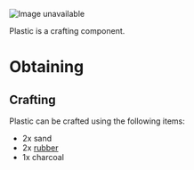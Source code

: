 ![Image unavailable](https://i.imgur.com/6tOSWIY.png)

Plastic is a crafting component.

# Obtaining

## Crafting

Plastic can be crafted using the following items:

* 2x sand
* 2x [rubber](Rubber)
* 1x charcoal
